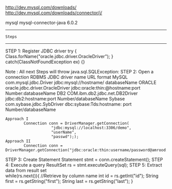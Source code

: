 http://dev.mysql.com/downloads/
http://dev.mysql.com/downloads/connector/j/

<!-- http://mvnrepository.com/artifact/mysql/mysql-connector-java -->
<dependency>
	<groupId>mysql</groupId>
	<artifactId>mysql-connector-java</artifactId>
	<version>6.0.2</version>
</dependency>

----------------
	Steps
----------------
STEP 1: Register JDBC driver
	try {
		Class.forName("oracle.jdbc.driver.OracleDriver");
	}
	catch(ClassNotFoundException ex) {}
	
Note : 	All next Steps will throw java.sql.SQLException:
STEP 2: Open a connection
	RDBMS		JDBC driver name					URL format
	MySQL		com.mysql.jdbc.Driver				jdbc:mysql://hostname/ databaseName
	ORACLE		oracle.jdbc.driver.OracleDriver		jdbc:oracle:thin:@hostname:port Number:databaseName
	DB2			COM.ibm.db2.jdbc.net.DB2Driver		jdbc:db2:hostname:port Number/databaseName
	Sybase		com.sybase.jdbc.SybDriver			dbc:sybase:Tds:hostname: port Number/databaseName

	Approach I
			Connection conn = DriverManager.getConnection(
						"jdbc:mysql://localhost:3306/demo", 
						"userName", 
						"passwd"););
	Approach II
			Connection conn = DriverManager.getConnection("jdbc:oracle:thin:username/password@amrood:1521:EMP");
STEP 3: Create Statement
	 Statement stmt = conn.createStatement();
STEP 4: Execute a query
	ResultSet rs = stmt.executeQuery(sql);
STEP 5: Extract data from result set	
	while(rs.next()){
         //Retrieve by column name
         int id  = rs.getInt("id");
         String first = rs.getString("first");
         String last = rs.getString("last");
	}
	  
